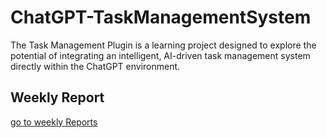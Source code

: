 # ChatGPT-TaskManagementSystem

The Task Management Plugin is a learning project designed to explore the potential of integrating an intelligent, AI-driven task management system directly within the ChatGPT environment.

## Weekly Report
[go to weekly Reports](https://github.com/MohdTamimi1/ChatGPT-TaskManagementSystem/blob/main/weeklyprogess.md)
